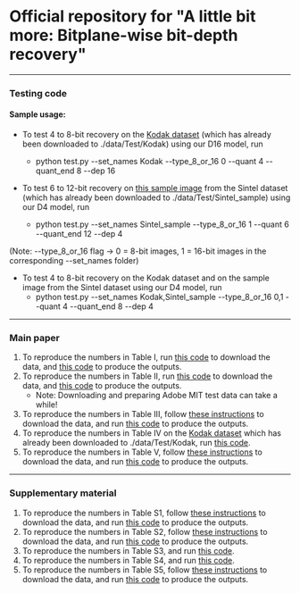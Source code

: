 # Official repository for "A little bit more: Bitplane-wise bit-depth recovery"


***

### Testing code
#### Sample usage:
- To test 4 to 8-bit recovery on the [Kodak dataset](http://r0k.us/graphics/kodak/) (which has already been downloaded to ./data/Test/Kodak) using our D16 model, run

  - python test.py --set_names Kodak --type_8_or_16 0 --quant 4 --quant_end 8 --dep 16 

- To test 6 to 12-bit recovery on [this sample image](http://r0k.us/graphics/kodak/) from the Sintel dataset (which has already been downloaded to ./data/Test/Sintel_sample) using our D4 model, run

  - python test.py --set_names Sintel_sample --type_8_or_16 1 --quant 6 --quant_end 12 --dep 4 
  
(Note: --type_8_or_16 flag -> 0 = 8-bit images, 1 = 16-bit images in the corresponding --set_names folder)

- To test 4 to 8-bit recovery on the Kodak dataset and on the sample image from the Sintel dataset using our D4 model, run
  - python test.py --set_names Kodak,Sintel_sample --type_8_or_16 0,1 --quant 4 --quant_end 8 --dep 4 

***


### Main paper
1. To reproduce the numbers in Table I, run [this code](./download_data_and_test/download_Sintel_test_set.m) to download the data, and [this code](./download_data_and_test/test_table_I_Sintel.txt) to produce the outputs.
2. To reproduce the numbers in Table II, run [this code](./download_data_and_test/download_Adobe_MIT_test_set.m) to download the data, and [this code](./download_data_and_test/test_table_II_Adobe_MIT.txt) to produce the outputs.     
     - Note: Downloading and preparing Adobe MIT test data can take a while!
3. To reproduce the numbers in Table III, follow [these instructions](./download_data_and_test/download_TESTIMAGES_dataset.txt) to download the data, and run [this code](./download_data_and_test/test_table_III_TESTIMAGES_1200.txt) to produce the outputs.
4. To reproduce the numbers in Table IV on the [Kodak dataset](http://r0k.us/graphics/kodak/) which has already been downloaded to ./data/Test/Kodak, run [this code](./download_data_and_test/test_table_IV_Kodak.txt).
5. To reproduce the numbers in Table V, follow [these instructions](./download_data_and_test/download_ESPL_v2_dataset.txt) to download the data, and run [this code](./download_data_and_test/test_table_V_ESPL_v2.txt) to produce the outputs.


***

### Supplementary material
1. To reproduce the numbers in Table S1, follow [these instructions](./download_data_and_test/download_MS_COCO_dataset.txt) to download the data, and run [this code](./download_data_and_test/test_table_S1_MS_COCO.txt) to produce the outputs.
2. To reproduce the numbers in Table S2, follow [these instructions](./download_data_and_test/download_TESTIMAGES_dataset.txt) to download the data, and run [this code](./download_data_and_test/test_table_S2_TESTIMAGES_800.txt) to produce the outputs.
3. To reproduce the numbers in Table S3, and run [this code](./download_data_and_test/test_table_S3.txt).
4. To reproduce the numbers in Table S4, and run [this code](./download_data_and_test/test_table_S4_Adobe_MIT.txt).
5. To reproduce the numbers in Table S5, follow [these instructions](./download_data_and_test/download_BSD_dataset.txt) to download the data, and run [this code](./download_data_and_test/test_table_S5.txt) to produce the outputs.
